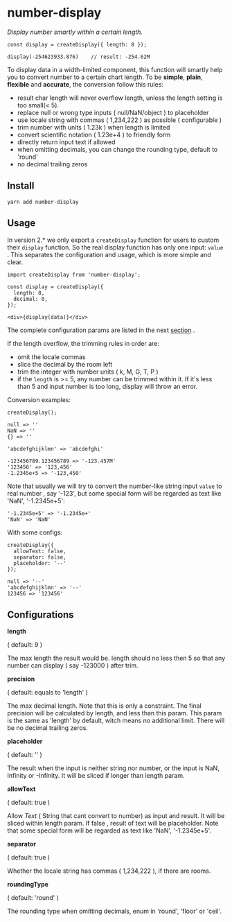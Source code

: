 # number-display
*Display number smartly within a certain length.*

```
const display = createDisplay({ length: 8 });

display(-254623933.876)    // result: -254.62M
```

To display data in a width-limited component, this function will smartly help you to convert number to a certain chart length. To be **simple**, **plain**, **flexible** and **accurate**, the conversion follow this rules:

- result char length will never overflow length, unless the length setting is too small(< 5).
- replace null or wrong type inputs ( null/NaN/object ) to placeholder
- use locale string with commas ( 1,234,222 ) as possible ( configurable )
- trim number with units ( 1.23k ) when length is limited
- convert scientific notation ( 1.23e+4 ) to friendly form
- directly return input text if allowed
- when omitting decimals, you can change the rounding type, default to 'round'
- no decimal trailing zeros

## Install

```
yarn add number-display
```

## Usage

In version 2.\* we only export a `createDisplay` function for users to custom their `display` function. So the real display function has only one input: `value` . This separates the configuration and usage, which is more simple and clear.

```
import createDisplay from 'number-display';

const display = createDisplay({
  length: 8,
  decimal: 0,
});

<div>{display(data)}</div>
```

The complete configuration params are listed in the next [section](#Configurations) .

If the length overflow, the trimming rules in order are:

- omit the locale commas
- slice the decimal by the room left
- trim the integer with number units ( k, M, G, T, P )
- if the `length` is >= 5, any number can be trimmed within it. If it's less than 5 and input number is too long, display will throw an error.

Conversion examples:

```
createDisplay();

null => ''
NaN => ''
{} => ''

'abcdefghijklmn' => 'abcdefghi'

-123456789.123456789 => '-123.457M'
'123456' => '123,456'
-1.2345e+5 => '-123,450'
```

Note that usually we will try to convert the number-like string input `value` to real number , say '-123', but some special form will be regarded as text like 'NaN', '-1.2345e+5':

```
'-1.2345e+5' => '-1.2345e+'
'NaN' => 'NaN'
```

With some configs:

```
createDisplay({
  allowText: false,
  separator: false,
  placeholder: '--'
});

null => '--'
'abcdefghijklmn' => '--'
123456 => '123456'
```

## Configurations

**length**

( default: 9 )

The max length the result would be. length should no less then 5 so that any number can display ( say -123000 ) after trim.

**precision**

( default: equals to 'length' )

The max decimal length. Note that this is only a constraint. The final precision will be calculated by length, and less than this param. This param is the same as 'length' by default, witch means no additional limit.  There will be no decimal trailing zeros.

**placeholder**

( default: '' )

The result when the input is neither string nor number, or the input is NaN, Infinity or -Infinity. It will be sliced if longer than length param.

**allowText**

( default: true )

Allow *Text* ( String that cant convert to number) as input and result. It will be sliced within length param. If false , result of text will be placeholder. Note that some special form will be regarded as text like 'NaN', '-1.2345e+5'.

**separator**

( default: true )

Whether the locale string has commas ( 1,234,222 ), if there are rooms.

**roundingType**

( default: 'round' )

The rounding type when omitting decimals, enum in 'round', 'floor' or 'ceil'.